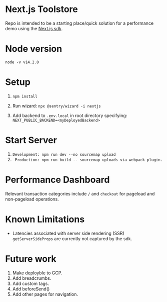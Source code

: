 # Next.js Toolstore
Repo is intended to be a starting place/quick solution for a performance demo using the [Next.js sdk](https://docs.sentry.io/platforms/javascript/guides/nextjs/). 

# Node version

```node -v v14.2.0```
# Setup

1. ``` npm install ```

2. Run wizard: `npx @sentry/wizard -i nextjs`

2. Add backend to `.env.local` in root directory specifying:
```NEXT_PUBLIC_BACKEND=<myDeployedBackend>```


# Start Server

1. ``` Development: npm run dev --no sourcemap upload ```
2. ``` Production: npm run build -- sourcemap uploads via webpack plugin.```


# Performance Dashboard
Relevant transaction categories include `/` and `checkout` for pageload and non-pageload operations.

# Known Limitations
- Latencies associated with server side rendering (SSR) `getServerSideProps` are currently not captured by the sdk.

# Future work

1. Make deployble to GCP.
2. Add breadcrumbs. 
3. Add custom tags.
4. Add beforeSend()
5. Add other pages for navigation.